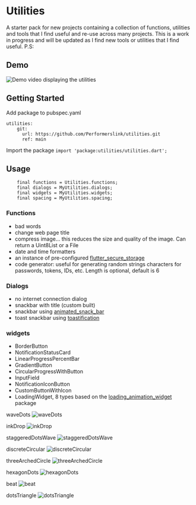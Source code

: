 # Utilities
A starter pack for new projects containing a collection of functions, utilities and tools that I find useful and re-use across many projects. This is a work in progress and will be updated as I find new tools or utilities that I find useful.
P.S: 

## Demo
![Demo video displaying the utilities](https://cloud.appwrite.io/v1/storage/buckets/665110730038befbd5f5/files/665110940013e5b4826f/view?project=658ef43bce600d3e35ee&mode=admin)

## Getting Started

Add package to pubspec.yaml
```
utilities:
    git:
      url: https://github.com/Performerslink/utilities.git
      ref: main
```

Import the package
```import 'package:utilities/utilities.dart';```

## Usage
```
    final functions = Utilities.functions;
    final dialogs = MyUtilities.dialogs;
    final widgets = MyUtilities.widgets;
    final spacing = MyUtilities.spacing;
```

### Functions
* bad words
* change web page title
* compress  image... this reduces the size and quality of the image. Can return a Uint8List or a File
* date and time formatters
* an instance of pre-configured [flutter_secure_storage]((https://pub.dev/packages/flutter_secure_storage))
* code generator: useful for generating random strings characters for passwords, tokens, IDs, etc. Length is optional, default is 6


### Dialogs
* no internet connection dialog
* snackbar with title (custom built)
* snackbar using [animated_snack_bar](https://pub.dev/packages/animated_snackbar)
* toast snackbar using [toastification](https://pub.dev/packages/toastification)

### widgets
* BorderButton
* NotificationStatusCard
* LinearProgressPercentBar
* GradientButton
* CircularProgressWithButton
* InputField
* NotificationIconButton
* CustomButtonWithIcon
* LoadingWidget, 8 types based on the [loading_animation_widget](https://pub.dev/packages/loading_animation_widget) package

waveDots
![waveDots](https://raw.githubusercontent.com/watery-desert/assets/main/loading_animation_widget/waveDots.gif)

inkDrop
![inkDrop](https://raw.githubusercontent.com/watery-desert/assets/main/loading_animation_widget/inkDrop.gif)

staggeredDotsWave
![staggeredDotsWave](https://raw.githubusercontent.com/watery-desert/assets/main/loading_animation_widget/staggeredDotsWave.gif)

discreteCircular
![discreteCircular](https://raw.githubusercontent.com/watery-desert/assets/main/loading_animation_widget/discreteCircular.gif)

threeArchedCircle
![threeArchedCircle](https://raw.githubusercontent.com/watery-desert/assets/main/loading_animation_widget/threeArchedCircle.gif)

hexagonDots
![hexagonDots](https://raw.githubusercontent.com/watery-desert/assets/main/loading_animation_widget/hexagonDots.gif)

beat
![beat](https://raw.githubusercontent.com/watery-desert/assets/main/loading_animation_widget/beat.gif)

dotsTriangle
![dotsTriangle](https://raw.githubusercontent.com/watery-desert/assets/main/loading_animation_widget/dotsTriangle.gif)